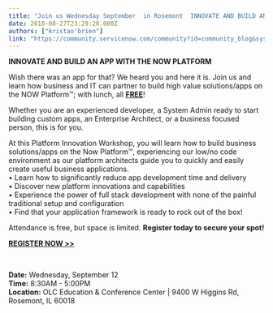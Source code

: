 ```yaml
---
title: "Join us Wednesday September  in Rosemont  INNOVATE AND BUILD AN APP WITH THE NOW PLATFORM"
date: 2018-08-27T23:29:28.000Z
authors: ["kristao'brien"]
link: "https://community.servicenow.com/community?id=community_blog&sys_id=93817dfbdb88e344d58ea345ca9619e2"
---
```

<p><strong>INNOVATE AND BUILD AN APP WITH THE NOW PLATFORM</strong></p>
<p>Wish there was an app for that? We heard you and here it is. Join us and learn how business and IT can partner to build high value solutions/apps on the NOW Platform™; with lunch, all <span style="text-decoration: underline;"><strong>FREE</strong></span>!</p>
<p>Whether you are an experienced developer, a System Admin ready to start building custom apps, an Enterprise Architect, or a business focused person, this is for you.</p>
<p>At this Platform Innovation Workshop, you will learn how to build business solutions/apps on the Now Platform™, experiencing our low/no code environment as our platform architects guide you to quickly and easily create useful business applications.<br />• Learn how to significantly reduce app development time and delivery<br />• Discover new platform innovations and capabilities<br />• Experience the power of full stack development with none of the painful traditional setup and configuration<br />• Find that your application framework is ready to rock out of the box!</p>
<p>Attendance is free, but space is limited. <strong>Register today to secure your spot!</strong></p>
<p><strong><a href="https://go.servicenow.com/LP&#61;10866" rel="nofollow">REGISTER NOW &gt;&gt;</a></strong></p>
<p> </p>
<p><strong>Date:</strong> Wednesday, September 12<br /><strong>Time:</strong> 8:30AM - 5:00PM<br /><strong>Location:</strong> OLC Education &amp; Conference Center | 9400 W Higgins Rd, Rosemont, IL 60018</p>